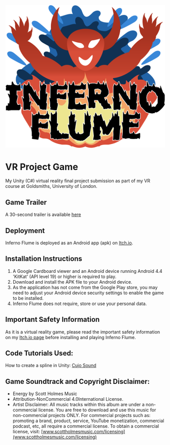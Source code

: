 <img src="./Inferno-Flume/Assets/2D-Sprites/Tv Logo.png"/>

# VR Project Game

My Unity (C#) virtual reality final project submission as part of my VR course at Goldsmiths, University of London. 


## Game Trailer

A 30-second trailer is available [here](https://youtu.be/A24MBC7iL74)


## Deployment

Inferno Flume is deployed as an Android app (apk) on [Itch.io](https://waken-games.itch.io/inferno-flume).


## Installation Instructions

1. A Google Cardboard viewer and an Android device running Android 4.4 'KitKat' (API level 19) or higher is required to play.
2. Download and install the APK file to your Android device.
3. As the application has not come from the Google Play store, you may need to adjust your Android device security settings to enable the game to be installed.
4. Inferno Flume does not require, store or use your personal data.


## Important Safety Information

As it is a virtual reality game, please read the important safety information on my [Itch.io page](https://waken-games.itch.io/inferno-flume) before installing and playing Inferno Flume.


## Code Tutorials Used:
How to create a spline in Unity: [Cujo Sound](https://youtu.be/IGmkDpNSpB8)


## Game Soundtrack and Copyright Disclaimer:

- Energy by Scott Holmes Music
- Attribution-NonCommercial 4.0International License.
- Artist Disclaimer: All music tracks within this album are under a non-commercial license. You are free to download and use this music for non-commercial projects ONLY. For commercial projects such as: promoting a brand, product, service, YouTube monetization, commercial podcast, etc, all require a commercial license. To obtain a commercial license, visit: [www.scottholmesmusic.com/licensing](www.scottholmesmusic.com/licensing)



